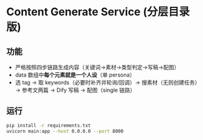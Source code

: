 # Content Generate Service (分层目录版)

## 功能
- 严格按照四步链路生成内容（关键词→素材→类型判定→写稿→配图）
- data 数组中**每个元素就是一个人设**（单 persona）
- 选 tag → 取 keywords（必要时补齐并轮询/回调）→ 搜素材（无则创建任务）→ 参考文两篇 → Dify 写稿 → 配图（single 链路）

## 运行

```bash
pip install -r requirements.txt
uvicorn main:app --host 0.0.0.0 --port 8000
